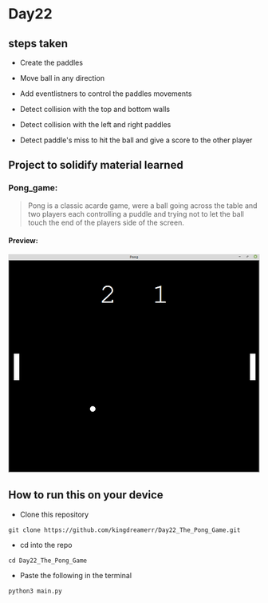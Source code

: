 # Day22

## steps taken

- Create the paddles

- Move ball in any direction

- Add eventlistners to control the paddles movements

- Detect collision with the top and bottom walls

- Detect collision with the left and right paddles

- Detect paddle's miss to hit the ball and give a score to the other player


## Project to solidify material learned 

### Pong_game:
> Pong is a classic  acarde game, were a ball going across the table and two players each controlling a puddle and trying not to let the ball  touch the end of the players side of the screen.

#### Preview:

![pong](./ping.png)


## How to run this on your device

- Clone this repository
```
git clone https://github.com/kingdreamerr/Day22_The_Pong_Game.git
```
- cd into the repo
```
cd Day22_The_Pong_Game
```

- Paste the following in the terminal 
```
python3 main.py
```
